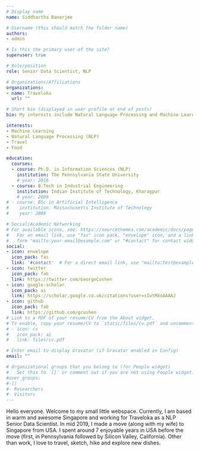 ```yaml
---
# Display name
name: Siddhartha Banerjee 

# Username (this should match the folder name)
authors:
- admin

# Is this the primary user of the site?
superuser: true

# Role/position
role: Senior Data Scientist, NLP

# Organizations/Affiliations
organizations:
- name: Traveloka
  url: ""

# Short bio (displayed in user profile at end of posts)
bio: My interests include Natural Language Processing and Machine Learning. Also, love to travel, hike and explore new dishes.

interests:
- Machine Learning
- Natural Language Processing (NLP)
- Travel
- Food

education:
  courses:
  - course: Ph.D. in Information Sciences (NLP)
    institution: The Pennsylvania State University
    # year: 2016
  - course: B.Tech in Industrial Engineering
    institution: Indian Institute of Technology, Kharagpur
    # year: 2009
# - course: BSc in Artificial Intelligence
#    institution: Massachusetts Institute of Technology
#    year: 2008

# Social/Academic Networking
# For available icons, see: https://sourcethemes.com/academic/docs/page-builder/#icons
#   For an email link, use "fas" icon pack, "envelope" icon, and a link in the
#   form "mailto:your-email@example.com" or "#contact" for contact widget.
social:
- icon: envelope
  icon_pack: fas
  link: '#contact'  # For a direct email link, use "mailto:test@example.org".
- icon: twitter
  icon_pack: fab
  link: https://twitter.com/GeorgeCushen
- icon: google-scholar
  icon_pack: ai
  link: https://scholar.google.co.uk/citations?user=sIwtMXoAAAAJ
- icon: github
  icon_pack: fab
  link: https://github.com/gcushen
# Link to a PDF of your resume/CV from the About widget.
# To enable, copy your resume/CV to `static/files/cv.pdf` and uncomment the lines below.
# - icon: cv
#   icon_pack: ai
#   link: files/cv.pdf

# Enter email to display Gravatar (if Gravatar enabled in Config)
email: ""

# Organizational groups that you belong to (for People widget)
#   Set this to `[]` or comment out if you are not using People widget.
#user_groups:
#-[]
#- Researchers
#- Visitors
---
```


Hello everyone. Welcome to my small little webspace. 
Currently, I am based in warm and awesome Singapore and working for Traveloka as a NLP Senior Data Scientist. 
In mid 2019, I made a move (along with my wife) to Singapore from USA. 
I spent around 7 enjoyable years in USA before the move (first, in Pennsylvania followed by Silicon Valley, California). 
Other than work, I love to travel, sketch, hike and explore new dishes. 

